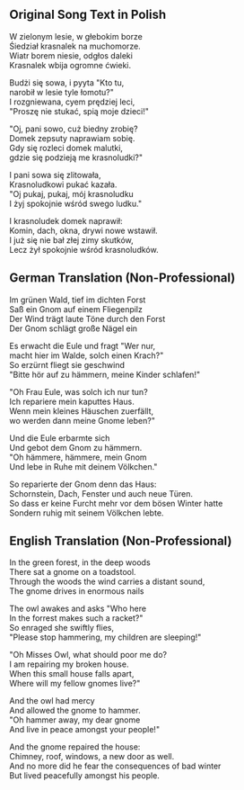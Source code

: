 ## Original Song Text in Polish
W zielonym lesie, w głebokim borze\
Śiedział krasnalek na muchomorze.\
Wiatr borem niesie, odgłos daleki\
Krasnalek wbija ogromne ćwieki.

Budżi się sowa, i pyyta "Kto tu,\
narobił w lesie tyle łomotu?"\
I rozgniewana, cyem prędziej leci,\
"Proszę nie stukać, spią moje dzieci!"

"Oj, pani sowo, cuż biedny zrobię?\
Domek zepsuty naprawiam sobię.\
Gdy się rozleci domek malutki,\
gdzie się podzieją me krasnoludki?"

I pani sowa się zlitowała,\
Krasnoludkowi pukać kazała.\
"Oj pukaj, pukaj, mój krasnoludku\
I żyj spokojnie wśród swego ludku."

I krasnoludek domek naprawił:\
Komin, dach, okna, drywi nowe wstawił.\
I już się nie bał złej zimy skutków,\
Lecz żył spokojnie wśród krasnoludków.

## German Translation (Non-Professional)
Im grünen Wald, tief im dichten Forst\
Saß ein Gnom auf einem Fliegenpilz\
Der Wind trägt laute Töne durch den Forst\
Der Gnom schlägt große Nägel ein

Es erwacht die Eule und fragt "Wer nur,\
macht hier im Walde, solch einen Krach?"\
So erzürnt fliegt sie geschwind\
"Bitte hör auf zu hämmern, meine Kinder schlafen!"

"Oh Frau Eule, was solch ich nur tun?\
Ich repariere mein kaputtes Haus.\
Wenn mein kleines Häuschen zuerfällt,\
wo werden dann meine Gnome leben?"

Und die Eule erbarmte sich\
Und gebot dem Gnom zu hämmern.\
"Oh hämmere, hämmere, mein Gnom\
Und lebe in Ruhe mit deinem Völkchen."

So reparierte der Gnom denn das Haus:\
Schornstein, Dach, Fenster und auch neue Türen.\
So dass er keine Furcht mehr vor dem bösen Winter hatte\
Sondern ruhig mit seinem Völkchen lebte.

## English Translation (Non-Professional)
In the green forest, in the deep woods\
There sat a gnome on a toadstool.\
Through the woods the wind carries a distant sound,\
The gnome drives in enormous nails

The owl awakes and asks "Who here\
In the forrest makes such a racket?"\
So enraged she swiftly flies,\
"Please stop hammering, my children are sleeping!"

"Oh Misses Owl, what should poor me do?\
I am repairing my broken house.\
When this small house falls apart,\
Where will my fellow gnomes live?"

And the owl had mercy\
And allowed the gnome to hammer.\
"Oh hammer away, my dear gnome\
And live in peace amongst your people!"

And the gnome repaired the house:\
Chimney, roof, windows, a new door as well.\
And no more did he fear the consequences of bad winter\
But lived peacefully amongst his people.